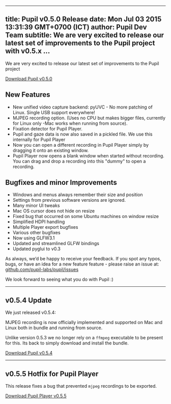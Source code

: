 ---
 title: Pupil v0.5.0 Release
 date: Mon Jul 03 2015 13:31:39 GMT+0700 (ICT)
 author: Pupil Dev Team
 subtitle: We are very excited to release our latest set of improvements to the Pupil project with v0.5.x ... 
 ---

We are very excited to release our latest set of improvements to the Pupil project

<a href="https://github.com/pupil-labs/pupil/releases" class="Button">Download Pupil v0.5.0</a>

## New Features

  - New unified video capture backend: pyUVC - No more patching of Linux. Single USB support everywhere!
  - MJPEG recording option. (Uses no CPU but makes bigger files, currently for Linux only -Mac works when running from source).
  - Fixation detector for Pupil Player.
  - Pupil and gaze data is now also saved in a pickled file. We use this internally for Pupil Player
  - Now you can open a different recording in Pupil Player simply by dragging it onto an existing window.
  - Pupil Player now opens a blank window when started without recording. You can drag and drop a recording into this "dummy" to open a recording.


## Bugfixes and minor Improvements

  - Windows and menus always remember their size and position
  - Settings from previous software versions are ignored.
  - Many minor UI tweaks
  - Mac OS cursor does not hide on resize
  - Fixed bug that occurred on some Ubuntu machines on window resize
  - Simplified HDPI handling
  - Multiple Player export bugfixes
  - Various other bugfixes
  - Now using GLFW3.1
  - Updated and streamlined GLFW bindings
  - Updated pyglui to v0.3

As always, we’d be happy to receive your feedback. If you spot any typos, bugs, or have an idea for a new feature feature - please raise an issue at: [github.com/pupil-labs/pupil/issues](github.com/pupil-labs/pupil/issues 'issues on github')

We look forward to seeing what you do with Pupil :)

------
 
## v0.5.4 Update

We just released v0.5.4: 

MJPEG recording is now officially implemented and supported on Mac and Linux both in bundle and running from source. 

Unlike version 0.5.3 we no longer rely on a `ffmpeg` executable to be present for this. Its back to simply download and install the bundle.

<a href="https://github.com/pupil-labs/pupil/releases/tag/v0.5.4" class="Button">Download Pupil v0.5.4</a>

------

## v0.5.5 Hotfix for Pupil Player 

This release fixes a bug that prevented `mjpeg` recordings to be exported. 

<a href="https://github.com/pupil-labs/pupil/releases/tag/v0.5.5" class="Button">Download Pupil Player v0.5.5</a>

